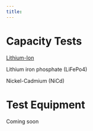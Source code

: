 ```yaml
---
title:
---
```


# Capacity Tests
[Lithium-Ion](Lithium-Ion/overview.md)

Lithium iron phosphate (LiFePo4)

Nickel-Cadmium (NiCd)

# Test Equipment

Coming soon